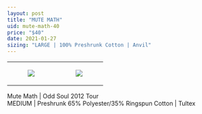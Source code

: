 ```yaml
---
layout: post
title: "MUTE MATH"
uid: mute-math-40
price: "$40"
date: 2021-01-27
sizing: "LARGE | 100% Preshrunk Cotton | Anvil"
---
```




<table style="width:100%;"><tr><td style="vertical-align:top;">
      <figure class="tmblr-full" data-orig-height="2048" data-orig-width="1365" data-orig-src="https://concertshirts.netlify.app/shirts/0249/0249-01.jpg"><img src="https://64.media.tumblr.com/af2d8b3264beb5b3fde17fcdc4ec898c/b8b147a907f360d5-bc/s540x810/3b85dc467b512870687a30173b1bc9c3b02b5e9a.jpg" data-orig-height="2048" data-orig-width="1365" data-orig-src="https://concertshirts.netlify.app/shirts/0249/0249-01.jpg"/></figure></td>
    <td style="vertical-align:top;">
      <figure class="tmblr-full" data-orig-height="2048" data-orig-width="1365" data-orig-src="https://concertshirts.netlify.app/shirts/0249/0249-02.jpg"><img src="https://64.media.tumblr.com/4eac184a93c6a14b1b790c2943e7dad7/b8b147a907f360d5-4d/s540x810/be1b96e5190bc453f731fcb42faf5295ca6a1409.jpg" data-orig-height="2048" data-orig-width="1365" data-orig-src="https://concertshirts.netlify.app/shirts/0249/0249-02.jpg"/></figure></td>
  </tr></table><p>
  Mute Math | Odd Soul 2012 Tour<br/>MEDIUM | Preshrunk 65% Polyester/35% Ringspun Cotton | Tultex
</p>
